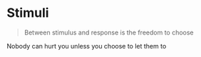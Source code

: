 # Stimuli

> Between stimulus and response is the freedom to choose

Nobody can hurt you unless you choose to let them to
